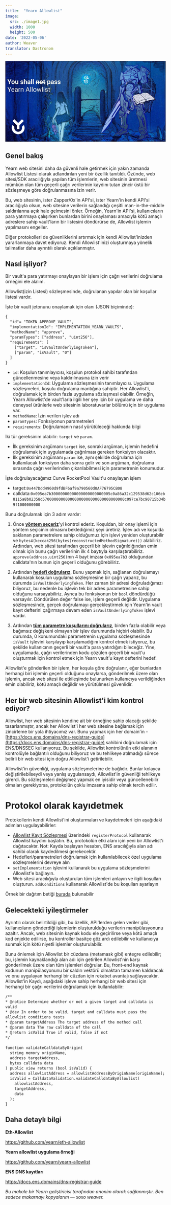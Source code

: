 ```yaml
---
title:  "Yearn Allowlist"
image:
  src: ./image1.jpg
  width: 1000
  height: 500
date: '2022-05-06'
author: Weaver
translator: Dastronom
---
```


![](./image1.jpg?w=770&h=367)

## Genel bakış

Yearn web sitesini daha da güvenli hale getirmek için yakın zamanda Allowlist Listesi olarak adlandırılan yeni bir özellik tanıtıldı. Özünde, web sitesi/SDK aracılığıyla yapılan tüm işlemlerin, web sitesinin üretmesi mümkün olan tüm geçerli çağrı verilerinin kaydını tutan zincir üstü bir sözleşmeye göre doğrulanmasına izin verir.

Bu, web sitesinin, ister Zapper/0x'in API'si, ister Yearn'in kendi API'si aracılığıyla olsun, web sitesine verilerin sağlandığı çeşitli man-in-the-middle saldırılarına açık hale gelmesini önler. Örneğin, Yearn'in API'si, kullanıcıların para yatırmaya çalışırken bunlardan birini onaylaması amacıyla kötü amaçlı adreslere sahip vault'ların bir listesini döndürürse de, Allowlist işlemin yapılmasını engeller.

Diğer protokolleri de güvenliklerini artırmak için kendi Allowlist'inizden yararlanmaya davet ediyoruz. Kendi Allowlist'inizi oluşturmaya yönelik talimatlar daha ayrıntılı olarak açıklanmıştır.

## Nasıl işliyor?

Bir vault'a para yatırmayı onaylayan bir işlem için çağrı verilerini doğrulama örneğini ele alalım.

Allowlist(izin Listesi) sözleşmesinde, doğrulanan yapılar olan bir koşullar listesi vardır.

İşte bir vault jetonunu onaylamak için olanı (JSON biçiminde):

```
{
  "id"= "TOKEN_APPROVE_VAULT",
  "implementationId": "IMPLEMENTATION_YEARN_VAULTS",
  "methodName": "approve",
  "paramTypes": ["address", "uint256"],
  "requirements": [
    ["target", "isVaultUnderlyingToken"],
    ["param", "isVault", "0"]
  ]
}
```

- `id`: Koşulun tanımlayıcısı, koşulun protokol sahibi tarafından güncellenmesine veya kaldırılmasına izin verir
- `implementationId`: Uygulama sözleşmesinin tanımlayıcısı. Uygulama sözleşmeleri, koşulu doğrulama mantığına sahiptir. Her Allowlist'i, doğrulamak için birden fazla uygulama sözleşmesi olabilir. Örneğin, Yearn Allowlist'de vault'larla ilgili her şey için bir uygulama ve daha deneysel ürünlerle web sitesinin laboratuvarlar bölümü için bir uygulama var.
- `methodName`: İzin verilen işlev adı
- `paramTypes`: Fonksiyonun parametreleri
- `requirements`: Doğrulamanın nasıl yürütüleceği hakkında bilgi

İki tür gereksinim olabilir: `target` ve `param`.

- İlk gereksinim argümanı `target` ise, sonraki argüman, işlemin hedefini doğrulamak için uygulamada çağrılması gereken fonksiyon olacaktır.
- İlk gereksinim argümanı `param` ise, aynı şekilde doğrulama için kullanılacak fonksiyon daha sonra gelir ve son argüman, doğrulama sırasında çağrı verilerinden çıkarılabilmesi için parametrenin konumudur.

İşte doğrulayacağımız Curve RocketPool Vault'u onaylayan işlem

- target:`0x447Ddd4960d9fdBF6af9a790560d0AF76795CB08`
- calldata:`0x095ea7b30000000000000000000000005c0a86a32c129538d62c106eb8115a8b02358d570000000000000000000000000000000000c097ce7bc90715b34b9f1000000000`

Bunu doğrulamak için 3 adım vardır:

1. Önce [**yöntem seçeriz**](https://github.com/yearn/eth-allowlist/blob/03f2a9ad5716abd0dbfc6d45885f5d6a04061edc/contracts/libraries/CalldataValidation.sol#L72)'yi kontrol ederiz. Koşuldan, bir onay işlemi için yöntem seçicinin olmasını beklediğimiz şeyi üretiriz. İşlev adı ve koşulda saklanan parametrelere sahip olduğumuz için işlevi yeniden oluşturabilir ve `bytes4(keccak256(bytes(reconstructedMethodSignature)))` alabiliriz. Ardından, web sitesi tarafından geçerli bir işlevin çağrıldığından emin olmak için bunu çağrı verilerinin ilk 4 baytıyla karşılaştırabiliriz. `approve(address,uint256)`nın 4 bayt imzası `0x095ea7b3` olduğundan calldata'nın bunun için geçerli olduğunu görebiliriz.

2. Ardından [**hedefi doğrularız**](https://github.com/yearn/eth-allowlist/blob/03f2a9ad5716abd0dbfc6d45885f5d6a04061edc/contracts/libraries/CalldataValidation.sol#L50). Bunu yapmak için, sağlanan doğrulamayı kullanarak koşulun uygulama sözleşmesine bir çağrı yaparız, bu durumda `isVaultUnderlyingToken`. Her zaman bir adresi doğruladığımızı biliyoruz, bu nedenle bu işlevin tek bir adres parametresine sahip olduğunu varsayabiliriz. Ayrıca bu fonksiyonun bir `bool` döndürdüğü varsayılır. Döndürülen değer false ise, işlem geçerli değildir. Uygulama sözleşmesinde, gerçek doğrulamayı gerçekleştirmek için Yearn'in vault kayıt defterini çağırmaya devam eden `isVaultUnderlyingToken` işlevi vardır.

3. Ardından [**tüm parametre koşullarını doğrularız**](https://github.com/yearn/eth-allowlist/blob/03f2a9ad5716abd0dbfc6d45885f5d6a04061edc/contracts/libraries/CalldataValidation.sol#L95), birden fazla olabilir veya bağımsız değişkeni olmayan bir işlev durumunda hiçbiri olabilir. Bu durumda, 0 konumundaki parametrenin uygulama sözleşmesinde `isVault` işlevini karşılayıp karşılamadığını kontrol etmek istiyoruz, bu şekilde kullanıcının geçerli bir vault'a para yatırdığını bileceğiz. Yine, uygulamada, çağrı verilerinden kodu çözülen geçerli bir vault'u oluşturmak için kontrol etmek için Yearn vault'u kayıt defterini hedef.

Allowlist'e gönderilen bir işlem, her koşula göre doğrulanır, eğer bunlardan herhangi biri işlemin geçerli olduğunu onaylarsa, gönderilmek üzere olan işlemin, ancak web sitesi ile etkileşimde bulunurken kullanıcıya verildiğinden emin olabiliriz, kötü amaçlı değildir ve yürütülmesi güvenlidir.

## Her bir web sitesinin Allowlist'i kim kontrol ediyor?

Allowlist, her web sitesinin kendine ait bir örneğine sahip olacağı şekilde tasarlanmıştır, ancak her Allowlist'i her web sitesine bağlamak için zincirleme bir yola ihtiyacımız var. Bunu yapmak için her domain'in - [https://docs.ens.domains/dns-registrar-guide](https://docs.ens.domains/dns-registrar-guide) sahibini doğrulamak için ENS/DNSSEC kullanıyoruz. Bu şekilde, Allowlist kontrolünün etki alanının kontrolüyle bağlantılı olduğunu biliyoruz ve bu tehlikeye atılmadığı sürece belirli bir web sitesi için doğru Allowlist'i getirilebilir.

Allowlist'in güvenliği, uygulama sözleşmelerine de bağlıdır. Bunlar kolayca değiştirilebilseydi veya yanlış uygulansaydı, Allowlist'in güvenliği tehlikeye girerdi. Bu sözleşmeleri değişmez yapmak en iyisidir veya güncellenebilir olmaları gerekiyorsa, protokolün çoklu imzasına sahip olmak tercih edilir.

# Protokol olarak kayıdetmek

Protokollerin kendi Allowlist'ini oluşturmaları ve kaydetmeleri için aşağıdaki adımları uygulayabilirler:

- [Allowlist Kayıt Sözleşmesi](https://etherscan.io/address/0xb39c4EF6c7602f1888E3f3347f63F26c158c0336) üzerindeki `registerProtocol` kullanarak Allowlist kaydını başlatın. Bu, protokolün etki alanı için yeni bir Allowlist'i dağıtacaktır. Not: Kayda başlayan hesabın, ENS aracılığıyla alan adı sahibi olarak kaydedilmesi gerekecektir.
- Hedefleri/parametreleri doğrulamak için kullanılabilecek özel uygulama sözleşmelerini devreye alın
- `setImplementation` işlevini kullanarak bu uygulama sözleşmelerini Allowlist'e bağlayın.
- Web sitesi aracılığıyla oluşturulan tüm işlemleri anlayın ve ilgili koşulları oluşturun.  `addConditions`  kullanarak Allowlist'de bu koşulları ayarlayın

Örnek bir dağıtım betiği [burada](https://github.com/yearn/yearn-allowlist/blob/main/scripts/chains/250/deploy.py) bulunabilir

## Gelecekteki iyileştirmeler

Ayrıntılı olarak belirtildiği gibi, bu özellik, API'lerden gelen veriler gibi, kullanıcıların gönderdiği işlemlerin oluşturulduğu verilerin manipülasyonunu azaltır. Ancak, web sitesinin kaynak kodu ele geçirilirse veya kötü amaçlı kod enjekte edilirse, bu kontroller basitçe göz ardı edilebilir ve kullanıcıya sunmak için kötü niyetli işlemler oluşturulabilir.

Bunu önlemek için Allowlist bir cüzdana (metamask gibi) entegre edilebilir; bu, işlemin kaynaklandığı alan adı için getirilen Allowlist'nin karşı gönderilmek üzere olan tüm işlemleri doğrular. Bu, front-end kaynak kodunun manipülasyonunu bir saldırı vektörü olmaktan tamamen kaldıracak ve onu uygulayan herhangi bir cüzdan için rekabet avantajı sağlayacaktır. Allowlist'in Kaydı, aşağıdaki işleve sahip herhangi bir web sitesi için herhangi bir çağrı verilerini doğrulamak için kullanılabilir:

```
/**
* @notice Determine whether or not a given target and calldata is valid
* @dev In order to be valid, target and calldata must pass the allowlist conditions tests
* @param targetAddress The target address of the method call
* @param data The raw calldata of the call
* @return isValid True if valid, false if not
*/
   
function validateCalldataByOrigin(
  string memory originName,
  address targetAddress,
  bytes calldata data
) public view returns (bool isValid) {
  address allowlistAddress = allowlistAddressByOriginName[originName];
  isValid = CalldataValidation.validateCalldataByAllowlist(
    allowlistAddress,
    targetAddress,
    data
  );
}
```

## Daha detaylı bilgi

**Eth-Allowlist**

https://github.com/yearn/eth-allowlist

**Yearn allowlist uygulama örneği**

https://github.com/yearn/yearn-allowlist

**ENS DNS kayıtları**

https://docs.ens.domains/dns-registrar-guide

*_Bu makale bir Yearn geliştiricisi tarafından anonim olarak sağlanmıştır.
Ben sadece makarnayı kopyalarım — xoxo weaver._*
